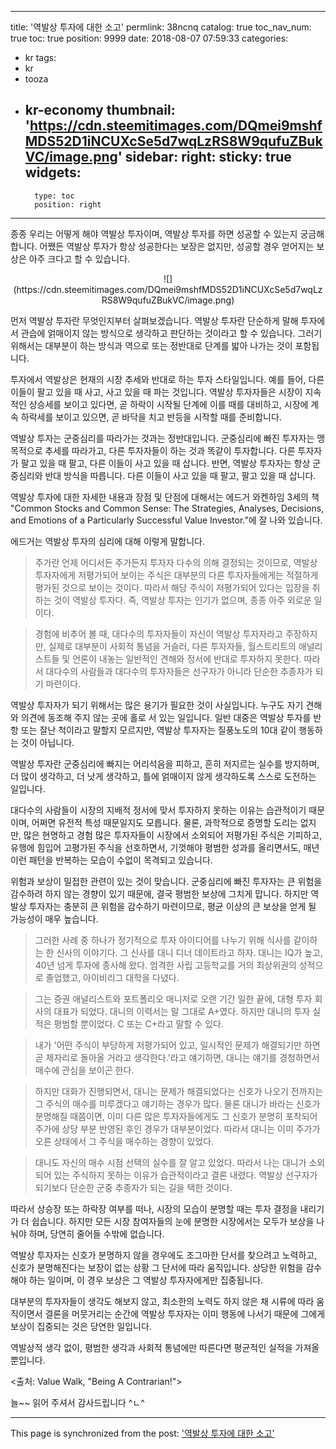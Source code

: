 
---
title: '역발상 투자에 대한 소고'
permlink: 38ncnq
catalog: true
toc_nav_num: true
toc: true
position: 9999
date: 2018-08-07 07:59:33
categories:
- kr
tags:
- kr
- tooza
- kr-economy
thumbnail: 'https://cdn.steemitimages.com/DQmei9mshfMDS52D1iNCUXcSe5d7wqLzRS8W9qufuZBukVC/image.png'
sidebar:
    right:
        sticky: true
widgets:
    -
        type: toc
        position: right
---


종종 우리는 어떻게 해야 역발상 투자이며, 역발상 투자를 하면 성공할 수 있는지 궁금해합니다. 어쨌든 역발상 투자가 항상 성공한다는 보장은 없지만, 성공할 경우 얻어지는 보상은 아주 크다고 할 수 있습니다.  

<center>
![](https://cdn.steemitimages.com/DQmei9mshfMDS52D1iNCUXcSe5d7wqLzRS8W9qufuZBukVC/image.png)
</center>

먼저 역발상 투자란 무엇인지부터 살펴보겠습니다. 역발상 투자란 단순하게 말해 투자에서 관습에 얽매이지 않는 방식으로 생각하고 판단하는 것이라고 할 수 있습니다. 그러기 위해서는 대부분이 하는 방식과 역으로 또는 정반대로 단계를 밟아 나가는 것이 포함됩니다.  

투자에서 역발상은 현재의 시장 추세와 반대로 하는 투자 스타일입니다. 예를 들어, 다른 이들이 팔고 있을 때 사고, 사고 있을 때 파는 것입니다. 역발상 투자자들은 시장이 지속적인 상승세를 보이고 있다면, 곧 하락이 시작될 단계에 이를 때를 대비하고, 시장에 계속 하락세를 보이고 있으면, 곧 바닥을 치고 반등을 시작할 때를 준비합니다.  

역발상 투자는 군중심리를 따라가는 것과는 정반대입니다. 군중심리에 빠진 투자자는 맹목적으로 추세를 따라가고, 다른 투자자들이 하는 것과 똑같이 투자합니다. 다른 투자자가 팔고 있을 때 팔고, 다른 이들이 사고 있을 때 삽니다. 반면, 역발상 투자자는 항상 군중심리와 반대 방식을 따릅니다. 다른 이들이 사고 있을 때 팔고, 팔고 있을 때 삽니다.  

역발상 투자에 대한 자세한 내용과 장점 및 단점에 대해서는 에드거 와켄하임 3세의 책 "Common Stocks and Common Sense: The Strategies, Analyses, Decisions, and Emotions of a Particularly Successful Value Investor.”에 잘 나와 있습니다. 

에드거는 역발상 투자의 심리에 대해 이렇게 말합니다. 

> 주가란 언제 어디서든 주가든지 투자자 다수의 의해 결정되는 것이므로, 역발상 투자자에게 저평가되어 보이는 주식은 대부분의 다른 투자자들에게는 적절하게 평가된 것으로 보이는 것이다. 따라서 해당 주식이 저평가되어 있다는 입장을 취하는 것이 역발상 투자다. 즉, 역발상 투자는 인기가 없으며, 종종 아주 외로운 일이다.  

> 경험에 비추어 볼 때, 대다수의 투자자들이 자신이 역발상 투자자라고 주장하지만, 실제로 대부분이 사회적 통념을 거슬러, 다른 투자자들, 월스트리트의 애널리스트들 및 언론이 내놓는 일반적인 견해와 정서에 반대로 투자하지 못한다. 따라서 대다수의 사람들과 대다수의 투자자들은 선구자가 아니라 단순한 추종자가 되기 마련이다. 

역발상 투자자가 되기 위해서는 많은 용기가 필요한 것이 사실입니다. 누구도 자기 견해와 의견에 동조해 주지 않는 곳에 홀로 서 있는 일입니다.  일반 대중은 역발상 투자를 반항 또는 잘난 척이라고 말할지 모르지만, 역발상 투자자는 질풍노도의 10대 같이 행동하는 것이 아닙니다.  

역발상 투자란 군중심리에 빠지는 어리석음을 피하고, 흔히 저지르는 실수를 방지하며, 더 많이 생각하고, 더 낫게 생각하고, 틀에 얽매이지 않게 생각하도록 스스로 도전하는 일입니다.  

대다수의 사람들이 시장의 지배적 정서에 맞서 투자하지 못하는 이유는 습관적이기 때문이며, 어쩌면 유전적 특성 때문일지도 모릅니다. 물론, 과학적으로 증명할 도리는 없지만, 많은 현명하고 경험 많은 투자자들이 시장에서 소외되어 저평가된 주식은 기피하고, 유행에 힘입어 고평가된 주식을 선호하면서, 기껏해야 평범한 성과를 올리면서도,  매년 이런 패턴을 반복하는 모습이 수없이 목격되고 있습니다.  

위험과 보상이 밀접한 관련이 있는 것이 맞습니다. 군중심리에 빠진 투자자는 큰 위험을 감수하려 하지 않는 경향이 있기 때문에, 결국 평범한 보상에 그치게 맙니다. 하지만 역발상 투자자는 충분히 큰 위험을 감수하기 마련이므로, 평균 이상의 큰 보상을 얻게 될 가능성이 매우 높습니다. 

> 그러한 사례 중 하나가 정기적으로 투자 아이디어를 나누기 위해 식사를 같이하는 한 신사의 이야기다. 그 신사를 대니 디너 데이트라고 하자. 대니는 IQ가 높고, 40년 넘게 투자에 종사해 왔다. 엄격한 사립 고등학교를 거의 최상위권의 성적으로 졸업했고,  아이비리그 대학을 다녔다.  

> 그는 증권 애널리스트와 포트폴리오 매니저로 오랜 기간 일한 끝에, 대형 투자 회사의 대표가 되었다. 대니의 이력서는 말 그대로 A+였다. 하지만 대니의 투자 실적은 평범할 뿐이었다. C 또는 C+라고 말할 수 있다.  

>  내가 '어떤 주식이 부당하게 저평가되어 있고, 일시적인 문제가 해결되기만 하면 곧 제자리로 돌아올 거라고 생각한다.'라고 얘기하면, 대니는 얘기를 경청하면서 매수에 관심을 보이곤 한다.  

> 하지만 대화가 진행되면서, 대니는 문제가 해결되었다는 신호가 나오기 전까지는 그 주식의 매수를 미루겠다고 얘기하는 경우가 많다.  물론 대니가 바라는 신호가 분명해질 때쯤이면, 이미 다른 많은 투자자들에게도 그 신호가 분명히 포착되어 주가에 상당 부분 반영된 후인 경우가 대부분이었다. 따라서 대니는 이미 주가가 오른 상태에서 그 주식을 매수하는 경향이 있었다.  

> 대니도 자신의 매수 시점 선택의 실수를 잘 알고 있었다. 따라서  나는 대니가 소외되어 있는 주식하지 못하는 이유가 습관적이라고 결론 내렸다. 역발상 선구자가 되기보다 단순한 군중 추종자가 되는 길을 택한 것이다. 

따라서 상승장 또는 하락장 여부를 떠나, 시장의 모습이 분명할 때는 투자 결정을 내리기가 더 쉽습니다. 하지만 모든 시장 참여자들의 눈에 분명한 시장에서는 모두가 보상을 나눠야 하며, 당연히 줄어들 수밖에 없습니다.  

역발상 투자자는 신호가 분명하지  않을 경우에도 조그마한 단서를 찾으려고 노력하고, 신호가 분명해진다는 보장이 없는 상황 그 단서에 따라 움직입니다. 상당한 위험을 감수해야 하는 일이며, 이 경우 보상은 그 역발상 투자자에게만 집중됩니다. 

대부분의 투자자들이 생각도 해보지 않고, 최소한의 노력도 하지 않은 채 시류에 따라 움직이면서 결론을 머뭇거리는 순간에 역발상 투자자는 이미 행동에 나서기 때문에 그에게 보상이 집중되는 것은 당연한 일입니다. 

역발상적 생각 없이, 평범한 생각과 사회적 통념에만 따른다면 평균적인 실적을 가져올 뿐입니다.  

<출처: Value Walk, "Being A Contrarian!">

늘~~ 읽어 주셔서 감사드립니다 ^ㄴ^

- - -

This page is synchronized from the post: ['역발상 투자에 대한 소고'](https://steemit.com/@pius.pius/38ncnq)
